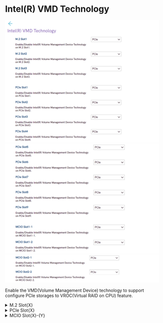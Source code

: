 # Intel(R) VMD Technology #
![](./img/ts_intelvmd_1.png)
![](./img/ts_intelvmd_2.png)
![](./img/ts_intelvmd_3.png)

Enable the VMD(Volume Management Device) technology to 
support configure PCIe storages to VROC(Virtual RAID on 
CPU) feature.

<!-- More options for users: (Display image here?)
would these be more dropdown subheaders? or do we make it another page
look at atadriversetup for ex on how they did it
EX: M.2 Slot 1, M.2 Slot 2, M.2 Slot3
	PCIe Slot1, etc -->

<details><summary>M.2 Slot{X}</summary>

Enable/Disable Intel(R) Volume Management Device Technology
on M.2 Slot1.

Options:

1. **PCIe** – Default.
2. VMD.

!!! info ""
    X represents the slot number, 1 to 3.

</details>

<details><summary>PCIe Slot{X} </summary>

Enable/Disable Intel(R) Volume Management Device Technology
on PCIe Slot1.

Options:

1. **PCIe** – Default.
2. VMD.

!!! info ""
    X represents the slot number, 1 to 9.
</details>

<details><summary>MCIO Slot{X}-{Y}</summary>

Enable/Disable Intel(R) Volume Management Device Technology
on MCIO Slot1-1.

Options:

1. **PCIe** – Default.
2. VMD.

!!! info ""
    X & Y represent the slot numbers, 1 and 2 (interchangeably).
</details>

